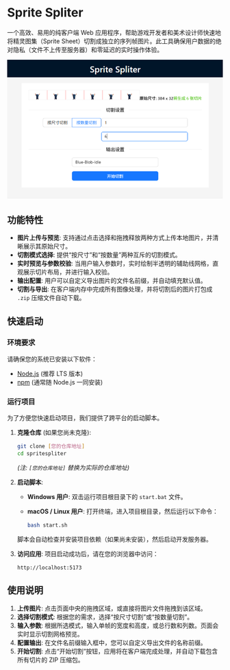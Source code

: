 # Sprite Spliter

一个高效、易用的纯客户端 Web 应用程序，帮助游戏开发者和美术设计师快速地将精灵图集（Sprite Sheet）切割成独立的序列帧图片。此工具确保用户数据的绝对隐私（文件不上传至服务器）和零延迟的实时操作体验。

![](./images/Snipaste_2025-06-25_18-33-34.png)

## 功能特性

*   **图片上传与预览**: 支持通过点击选择和拖拽释放两种方式上传本地图片，并清晰展示其原始尺寸。
*   **切割模式选择**: 提供“按尺寸”和“按数量”两种互斥的切割模式。
*   **实时预览与参数校验**: 当用户输入参数时，实时绘制半透明的辅助线网格，直观展示切片布局，并进行输入校验。
*   **输出配置**: 用户可以自定义导出图片的文件名前缀，并自动填充默认值。
*   **切割与导出**: 在客户端内存中完成所有图像处理，并将切割后的图片打包成 `.zip` 压缩文件自动下载。

## 快速启动

### 环境要求

请确保您的系统已安装以下软件：

*   [Node.js](https://nodejs.org/) (推荐 LTS 版本)
*   [npm](https://www.npmjs.com/) (通常随 Node.js 一同安装)

### 运行项目

为了方便您快速启动项目，我们提供了跨平台的启动脚本。

1.  **克隆仓库** (如果您尚未克隆):
    ```bash
    git clone [您的仓库地址]
    cd spritespliter
    ```
    *(注: `[您的仓库地址]` 替换为实际的仓库地址)*

2.  **启动脚本**:

    *   **Windows 用户**:
        双击运行项目根目录下的 `start.bat` 文件。

    *   **macOS / Linux 用户**:
        打开终端，进入项目根目录，然后运行以下命令：
        ```bash
        bash start.sh
        ```

    脚本会自动检查并安装项目依赖（如果尚未安装），然后启动开发服务器。

3.  **访问应用**:
    项目启动成功后，请在您的浏览器中访问：
    ```
    http://localhost:5173
    ```

## 使用说明

1.  **上传图片**: 点击页面中央的拖拽区域，或直接将图片文件拖拽到该区域。
2.  **选择切割模式**: 根据您的需求，选择“按尺寸切割”或“按数量切割”。
3.  **输入参数**: 根据所选模式，输入单帧的宽度和高度，或总行数和列数。页面会实时显示切割网格预览。
4.  **配置输出**: 在文件名前缀输入框中，您可以自定义导出文件的名称前缀。
5.  **开始切割**: 点击“开始切割”按钮，应用将在客户端完成处理，并自动下载包含所有切片的 ZIP 压缩包。
